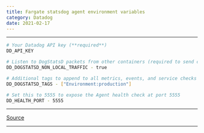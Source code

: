 ```yaml
---
title: Fargate statsdog agent environment variables
category: Datadog
date: 2021-02-17
---
```


-----

```bash
# Your Datadog API key (**required**)
DD_API_KEY

# Listen to DogStatsD packets from other containers (required to send custom metrics)
DD_DOGSTATSD_NON_LOCAL_TRAFFIC - true

# Additional tags to append to all metrics, events, and service checks received by this DogStatsD server, for example: ["env:golden", "group:retrievers"]
DD_DOGSTATSD_TAGS - ["Environment:production"]

# Set this to 5555 to expose the Agent health check at port 5555
DD_HEALTH_PORT - 5555
```

-----

[Source](https://docs.datadoghq.com/agent/docker/?tab=standard)

-----

